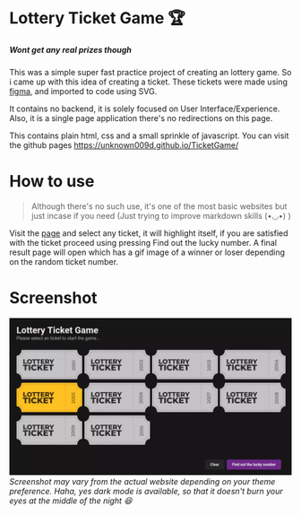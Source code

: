 # Lottery Ticket Game 🏆
##### *Wont get any real prizes though*
 
This was a simple super fast practice project of creating an lottery game. So i came up with this idea of creating a ticket. These tickets were made using [figma](https://figma.com), and imported to code using SVG. 

It contains no backend, it is solely focused on User Interface/Experience. Also, it is a single page application there's no redirections on this page.

This contains plain html, css and a small sprinkle of javascript. You can visit the github pages https://unknown009d.github.io/TicketGame/

# How to use
> Although there's no such use, it's one of the most basic websites but just incase if you need (Just trying to improve markdown skills (•◡•) )

Visit the [page](https://unknown009d.github.io/TicketGame/) and select any ticket, it will highlight itself, if you are satisfied with the ticket proceed using pressing Find out the lucky number. A final result page will open which has a gif image of a winner or loser depending on the random ticket number.

# Screenshot
![Home Page](Ss.webp)
_Screenshot may vary from the actual website depending on your theme preference. Haha, yes dark mode is available, so that it doesn't burn your eyes at the middle of the night 😆_
